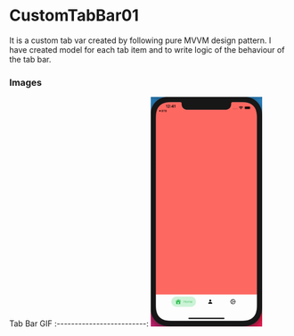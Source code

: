 # CustomTabBar01
It is a custom tab var created by following pure MVVM design pattern. I have created model for each tab item and to write logic of the behaviour of the tab bar.

### Images

Tab Bar GIF
:-------------------------:
<img src="https://raw.githubusercontent.com/shawkathSrijon/CustomTabBar01/master/Hnet.com-image.gif" alt="Login" width="200"/> 
